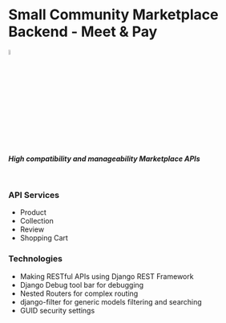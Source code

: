 # Small Community Marketplace Backend - Meet & Pay

<img src="https://media.giphy.com/media/hvRJCLFzcasrR4ia7z/giphy.gif" width="5%"><p><em><b>High compatibility and manageability Marketplace APIs</b></em></p>

<br>



### API Services
* Product
* Collection
* Review
* Shopping Cart


### Technologies

* Making RESTful APIs using Django REST Framework
* Django Debug tool bar for debugging
* Nested Routers for complex routing
* django-filter for generic models filtering and searching
* GUID security settings
